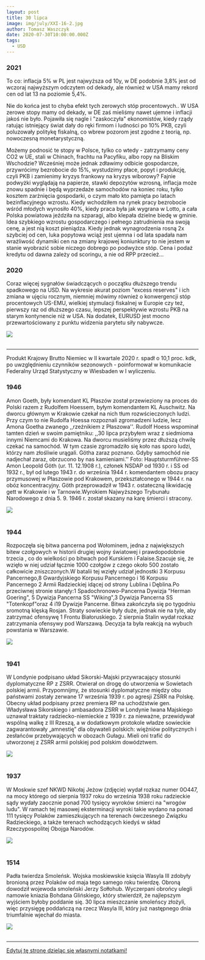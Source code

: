```yaml
---
layout: post
title: 30 lipca
image: img/july/XXI-16-2.jpg
author: Tomasz Waszczyk
date: 2020-07-30T10:00:00.000Z
tags:
  - USD
---
```


### 2021

To co: inflacja 5% w PL jest najwyższa od 10y, w DE podobnie 3,8% jest od wczoraj najwyższym odczytem od dekady, ale również w USA mamy rekord cen od lat 13 na poziomie 5,4%.

Nie do końca jest to chyba efekt tych zerowych stóp procentowych.. W USA zerowe stopy mamy od dekady, w DE zaś mieliśmy nawet ujemne i inflacji jakoś nie było. Pojawiła się nagle i "zaskoczyła" ekonomistów, kiedy rządy ratując istniejący świat dały do ręki firmom i ludności po 10% PKB, czyli poluzowały politykę fiskalną, co wbrew pozorom jest zgodne z teorią, np. nowoczesną monetarystyczną.

Możemy podnosić te stopy w Polsce, tylko co wtedy - zatrzymamy ceny CO2 w UE, stali w Chinach, frachtu na Pacyfiku, albo ropy na Bliskim Wschodzie? Wcześniej może jednak zdławimy odbicie gospodarcze, przywrócimy bezrobocie do 15%, wystudzimy płace, popyt i produkcję, czyli PKB i zamienimy kryzys frankowy na kryzys wiborowy? Fajnie podwyżki wyglądają na papierze, stawki depozytów wzrosną, inflacja może znowu spadnie i będą wyprzedaże samochodów na koniec roku, tylko kosztem zarżnięcia gospodarki, o czym mało kto pamięta po latach bezinflacyjnego wzrostu. Kiedy wchodziłem na rynek pracy bezrobocie wśród młodych wynosiło 40%, kiedy praca była jak wygrana w Lotto, a cała Polska powiatowa jeździła na szparagi, albo klepała dzielne biedę w gminie. Idea szybkiego wzrostu gospodarczego i pełnego zatrudnienia ma swoją cenę, a jest nią koszt pieniądza. Kiedy jednak wynagrodzenia rosną 2x szybciej od cen, luka popytowa wciąż jest ujemna i od lata spadała nam wrażliwość dynamiki cen na zmiany krajowej koniunktury to nie jestem w stanie wyobrazić sobie niczego dobrego po podwyżce stóp. Cena i podaż kredytu od dawna zależy od scoringu, a nie od RPP przecież...

### 2020

Coraz więcej sygnałów świadczących o początku dłuższego trendu spadkowego na USD. Na wykresie akurat poziom "excess reserves" i ich zmiana w ujęciu rocznym, niemniej mówimy również o konwergencji stóp procentowych US-EMU, wielkiej stymulacji fiskalnej w Europie czy też, pierwszy raz od dłuższego czasu, lepszej perspektywie wzrostu PKB na starym kontynencie niż w USA. Na dodatek, EURUSD jest mocno przewartościowany z punktu widzenia parytetu siły nabywcze.

<img src="./img/july/usdweak.png"><br><br>

---

Produkt Krajowy Brutto Niemiec w II kwartale 2020 r. spadł o 10,1 proc. kdk, po uwzględnieniu czynników sezonowych - poinformował w komunikacie Federalny Urząd Statystyczny w Wiesbaden w I wyliczeniu.

### 1946

Amon Goeth, były komendant KL Płaszów został przewieziony na proces do Polski razem z Rudolfem Hoessem, byłym komendantem KL Auschwitz. Na dworcu głównym w Krakowie czekał na nich tłum rozwścieczonych ludzi. Przy czym to nie Rudolfa Hoessa rozpoznali zgromadzeni ludzie, lecz Amona Goetha zwanego ,,rzeźnikiem z Płaszowa''. Rudolf Hoess wspominał tamten dzień w swoim pamiętniku: ,,30 lipca przybyłem wraz z siedmioma innymi Niemcami do Krakowa. Na dworcu musieliśmy przez dłuższą chwilę czekać na samochód. W tym czasie zgromadziło się koło nas sporo ludzi, którzy nam złośliwie urągali. Götha zaraz poznano. Gdyby samochód nie nadjechał zaraz, obrzucono by nas kamieniami.''
Foto:  Hauptsturmführer-SS Amon Leopold Göth (ur. 11. 12.1908 r.), członek NSDAP od 1930 r. i SS od 1932 r., był od lutego 1943 r. do września 1944 r. komendantem obozu pracy przymusowej w Płaszowie pod Krakowem, przekształconego w 1944 r. na obóz koncentracyjny. Göth przeprowadził w 1943 r. ostateczną likwidację gett w Krakowie i w Tarnowie.Wyrokiem Najwyższego Trybunału Narodowego z dnia 5. 9. 1946 r. został skazany na karę śmierci i stracony.

<img src="./img/july/goeth.jpg"><br><br>

### 1944

Rozpoczęła się bitwa pancerna pod Wołominem, jedna z największych bitew czołgowych w historii drugiej wojny światowej i prawdopodobnie trzecia , co do wielkości po bitwach pod Kurskiem i Falaise.Szacuje się, że wzięło w niej udział łącznie 1000 czołgów z czego około 500 zostało całkowicie zniszczonych.W batalii tej wzięły udział jednostki 3 Korpusu Pancernego,8 Gwardyjskiego Korpusu Pancernego i 16 Korpusu Pancernego 2 Armii Radzieckiej idącej od strony Lublina i Dęblina.Po przeciwnej stronie stanęły:1 Spadochronowo-Pancerna Dywizja "Herman Goering", 5 Dywizja Pancerna SS "Wiking",3 Dywizja Pancerna SS "Totenkopf"oraz 4 i19 Dywizje Pancerne. Bitwa zakończyła się po tygodniu sromotną klęską Rosjan.
Straty sowieckie były duże, jednak nie na tyle, aby zatrzymać ofensywę 1 Frontu Białoruskiego.
2 sierpnia Stalin wydał rozkaz zatrzymania ofensywy pod Warszawą. Decyzja ta była reakcją na wybuch powstania w Warszawie.

<img src="./img/july/wolomin.jpg"><br><br>

### 1941

W Londynie podpisano układ Sikorski-Majski przywracający stosunki dyplomatyczne RP z ZSRR. Otwierał on drogę do utworzenia w Sowietach polskiej armii. Przypomnijmy, że stosunki dyplomatyczne między obu państwami zostały zerwane 17 września 1939 r. po agresji ZSRR na Polskę. Obecny układ podpisany przez premiera RP na uchodźstwie gen. Władysława Sikorskiego i ambasadora ZSRR w Londynie Iwana Majskiego uznawał traktaty radziecko-niemieckie z 1939 r. za nieważne, przewidywał wspólną walkę z III Rzeszą, a w dodatkowym protokole władze sowieckie zagwarantowały „amnestię” dla obywateli polskich: więźniów politycznych i zesłańców przebywających w obozach Gułagu. Mieli oni trafić do utworzonej z ZSRR armii polskiej pod polskim dowództwem.

<img src="./img/july/sikorski.jpg"><br><br>

### 1937

W Moskwie szef NKWD Nikołaj Jeżow (zdjęcie) wydał rozkaz numer 0O447, na mocy którego od sierpnia 1937 roku do września 1938 roku radzieckie sądy wydały zaocznie ponad 700 tysięcy wyroków śmierci na "wrogów ludu". W ramach tej masowej eksterminacji wyroki takie wydano na ponad 111 tysięcy Polaków zamieszkujących na terenach ówczesnego Związku Radzieckiego, a także terenach wchodzących kiedyś w skład Rzeczypospolitej Obojga Narodów.

<img src="./img/july/jezow.jpg"><br><br>

### 1514

Padła twierdza Smoleńsk. Wojska moskiewskie księcia Wasyla III zdobyły bronioną przez Polaków od maja tego samego roku twierdzę. Obroną dowodził wojewoda smoleński Jerzy Sołłohub. Wyczerpani obrońcy ulegli namowie kniazia Bohdana Glińskiego, który stwierdził, że najlepszym wyjściem byłoby poddanie się. 30 lipca mieszczanie smoleńscy złożyli, więc przysięgę poddańczą na rzecz Wasyla III, który już następnego dnia triumfalnie wjechał do miasta.

<img src="./img/july/smolensk.jpg"><br><br>

---

<a href="https://github.com/TomaszWaszczyk/historia.waszczyk.com/edit/master/src/content/july-30.md" target="_blank">Edytuj tę stronę dzieląc się własnymi notatkami!</a>
